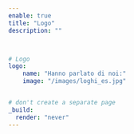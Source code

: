 ```yaml
---
enable: true
title: "Logo"
description: ""



# Logo
logo:
    name: "Hanno parlato di noi:"
    image: "/images/loghi_es.jpg"


# don't create a separate page
_build:
  render: "never"
---
```


